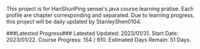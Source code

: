 This project is for HanShunPing sensei's java course learning pratise.
Each profile are chapter corresponding and separated.
Due to learning progress, this project will be daily updated by StanleyShen0104.

###Latested Progress###
Latested Updated: 2023/01/31.
Start Date: 2023/01/22.
Course Progress: 154 / 910.
Estimated Days Remain: 51 Days.